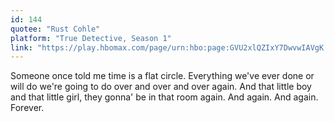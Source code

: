 ```yaml
---
id: 144
quotee: "Rust Cohle"
platform: "True Detective, Season 1"
link: "https://play.hbomax.com/page/urn:hbo:page:GVU2xlQZIxY7DwvwIAVgK:type:series"
---
```


Someone once told me time is a flat circle. Everything we've ever done or will do we're going to do over and over and over again. And that little boy and that little girl, they gonna' be in that room again. And again. And again. Forever.
